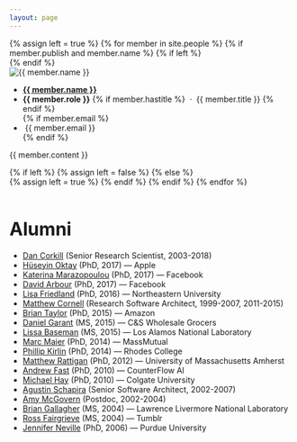 ```yaml
---
layout: page
---
```


<!-- For individual bios-->
<div class="container-fluid person">
  {% assign left = true %}
  {% for member in site.people %}
  {% if member.publish and member.name %}
    {% if left %}
      <div class='row'>
    {% endif %}
    <div class="col-sm-6 col-md-6 col-lg-6">
      <img alt="{{ member.name }}"
           src="{{ member.thumbnail }}"
           class="thumbnail"/>
      <ul class="nobullet">
        <li><b><a href="{{ member.webpage }}">{{ member.name }}</a></b></li>
        <li><b>{{ member.role }}</b>
            {% if member.hastitle %}
              &nbsp;&middot;&nbsp;&nbsp;{{ member.title }}
            {% endif %}
        </li>
	{% if member.email %}
        <li><span class="glyphicon glyphicon-envelope" aria-hidden="true"></span>&nbsp;{{ member.email }}</li>
	{% endif %}
      </ul>
      <p> {{ member.content }}</p>
    </div>
{% if left %}
  {% assign left = false %}
{% else %}
  </div>
  {% assign left = true %}
{% endif %}
{% endif %}
{% endfor %}
</div>

<!-- For alums-->
<br>
<h1><font size="6">Alumni</font></h1>

- [Dan Corkill](https://people.cs.umass.edu/~cork/) (Senior Research Scientist, 2003-2018)
- [Hüseyin Oktay](https://www.linkedin.com/in/huseyin-oktay-715aa915/) (PhD, 2017) — Apple
- [Katerina Marazopoulou](https://www.linkedin.com/in/katerina-marazopoulou) (PhD, 2017) — Facebook
- [David Arbour](https://www.linkedin.com/in/david-arbour/) (PhD, 2017) — Facebook
- [Lisa Friedland](http://www.lazerlab.net/people/lisa-friedland) (PhD, 2016) — Northeastern University
- [Matthew Cornell](https://www.linkedin.com/in/matthewcornell/) (Research Software Architect, 1999-2007, 2011-2015) 
- [Brian Taylor](https://www.linkedin.com/in/brianjtaylor1/) (PhD, 2015) — Amazon
- [Daniel Garant](https://www.linkedin.com/in/danielgarant/) (MS, 2015) — C&S Wholesale Grocers
- [Lissa Baseman](http://lissalytics.com/) (MS, 2015) — Los Alamos National Laboratory
- [Marc Maier](https://www.linkedin.com/in/maiermarc/) (PhD, 2014) — MassMutual
- [Phillip Kirlin](http://www.cs.rhodes.edu/%7Ekirlinp/) (PhD, 2014) — Rhodes College
- [Matthew Rattigan](https://www.linkedin.com/in/mattratt/) (PhD, 2012) — University of Massachusetts Amherst
- [Andrew Fast](https://www.linkedin.com/in/andrew-fast-2a2b483/) (PhD, 2010) — CounterFlow AI
- [Michael Hay](http://www.colgate.edu/facultysearch/FacultyDirectory/michael-hay) (PhD, 2010) — Colgate University
- [Agustin Schapira](http://www.agustinschapira.com) (Senior Software Architect, 2002-2007) 
- [Amy McGovern](http://www.mcgovern-fagg.org/amy/) (Postdoc, 2002-2004) 
- [Brian Gallagher](https://people.llnl.gov/gallagher23) (MS, 2004) — Lawrence Livermore National Laboratory
- [Ross Fairgrieve](https://www.linkedin.com/in/ross-fairgrieve-b219612/) (MS, 2004) — Tumblr
- [Jennifer Neville](https://www.cs.purdue.edu/homes/neville/) (PhD, 2006) — Purdue University
